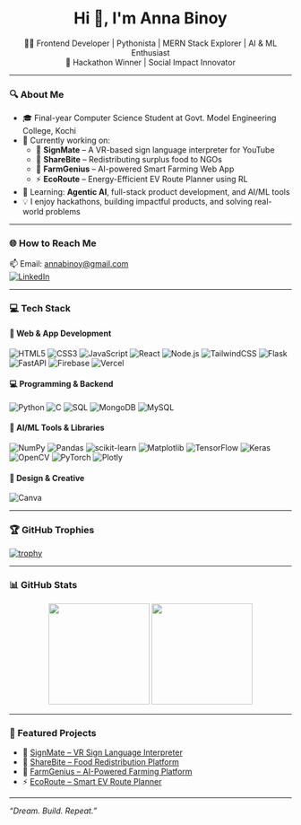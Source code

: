 <h1 align="center">Hi 👋, I'm Anna Binoy</h1>
<p align="center">
  👩‍💻 Frontend Developer | Pythonista | MERN Stack Explorer | AI & ML Enthusiast<br>
  🚀 Hackathon Winner | Social Impact Innovator 
</p>

---

### 🔍 About Me

- 🎓 Final-year Computer Science Student at Govt. Model Engineering College, Kochi
- 🔭 Currently working on:
  - 💬 **SignMate** – A VR-based sign language interpreter for YouTube
  - 🥗 **ShareBite** – Redistributing surplus food to NGOs
  - 🌾 **FarmGenius** – AI-powered Smart Farming Web App
  - ⚡ **EcoRoute** – Energy-Efficient EV Route Planner using RL
- 🌱 Learning: **Agentic AI**, full-stack product development, and AI/ML tools
- 💡 I enjoy hackathons, building impactful products, and solving real-world problems

---

### 🌐 How to Reach Me

📫 Email: [annabinoy@gmail.com](mailto:annabinoy@gmail.com)  
[![LinkedIn](https://img.shields.io/badge/-LinkedIn-blue?logo=linkedin&style=flat)](https://linkedin.com/in/annabinoy)

---

### 💻 Tech Stack

#### 🚀 Web & App Development
![HTML5](https://img.shields.io/badge/-HTML5-E34F26?style=flat&logo=html5&logoColor=white)
![CSS3](https://img.shields.io/badge/-CSS3-1572B6?style=flat&logo=css3)
![JavaScript](https://img.shields.io/badge/-JavaScript-F7DF1E?style=flat&logo=javascript&logoColor=black)
![React](https://img.shields.io/badge/-React-61DAFB?style=flat&logo=react)
![Node.js](https://img.shields.io/badge/-Node.js-339933?style=flat&logo=node.js)
![TailwindCSS](https://img.shields.io/badge/-TailwindCSS-38B2AC?style=flat&logo=tailwind-css)
![Flask](https://img.shields.io/badge/-Flask-000000?style=flat&logo=flask)
![FastAPI](https://img.shields.io/badge/-FastAPI-009688?style=flat&logo=fastapi)
![Firebase](https://img.shields.io/badge/-Firebase-FFCA28?style=flat&logo=firebase)
![Vercel](https://img.shields.io/badge/-Vercel-000000?style=flat&logo=vercel)

#### 💻 Programming & Backend
![Python](https://img.shields.io/badge/-Python-3776AB?style=flat&logo=python)
![C](https://img.shields.io/badge/-C-00599C?style=flat&logo=c)
![SQL](https://img.shields.io/badge/-SQL-4479A1?style=flat&logo=postgresql)
![MongoDB](https://img.shields.io/badge/-MongoDB-47A248?style=flat&logo=mongodb)
![MySQL](https://img.shields.io/badge/-MySQL-4479A1?style=flat&logo=mysql)

#### 🤖 AI/ML Tools & Libraries
![NumPy](https://img.shields.io/badge/-NumPy-013243?style=flat&logo=numpy)
![Pandas](https://img.shields.io/badge/-Pandas-150458?style=flat&logo=pandas)
![scikit-learn](https://img.shields.io/badge/-Scikit_Learn-F7931E?style=flat&logo=scikit-learn)
![Matplotlib](https://img.shields.io/badge/-Matplotlib-11557C?style=flat&logo=plotly)
![TensorFlow](https://img.shields.io/badge/-TensorFlow-FF6F00?style=flat&logo=tensorflow)
![Keras](https://img.shields.io/badge/-Keras-D00000?style=flat&logo=keras)
![OpenCV](https://img.shields.io/badge/-OpenCV-5C3EE8?style=flat&logo=opencv)
![PyTorch](https://img.shields.io/badge/-PyTorch-EE4C2C?style=flat&logo=pytorch)
![Plotly](https://img.shields.io/badge/-Plotly-3F4F75?style=flat&logo=plotly)

#### 🎨 Design & Creative
![Canva](https://img.shields.io/badge/-Canva-00C4CC?style=flat&logo=canva)

---

### 🏆 GitHub Trophies

[![trophy](https://github-profile-trophy.vercel.app/?username=annabinoy&theme=gruvbox&margin-w=10&no-frame=true)](https://github.com/ryo-ma/github-profile-trophy)

---

### 📊 GitHub Stats

<p align="center">
  <img src="https://github-readme-stats.vercel.app/api?username=annabinoy&show_icons=true&theme=tokyonight" height="180"/>
  <img src="https://github-readme-stats.vercel.app/api/top-langs/?username=annabinoy&layout=compact&theme=tokyonight" height="180"/>
</p>

---

### 🔗 Featured Projects

- 🧠 [SignMate – VR Sign Language Interpreter]()
- 🥗 [ShareBite – Food Redistribution Platform]()
- 🌾 [FarmGenius – AI-Powered Farming Platform]()
- ⚡ [EcoRoute – Smart EV Route Planner]()

---

_“Dream. Build. Repeat.”_
